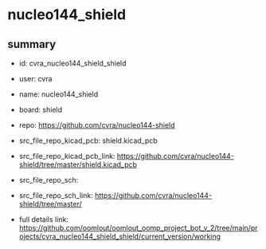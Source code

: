# nucleo144_shield
 
## summary 
* id: cvra_nucleo144_shield_shield
* user: cvra
* name: nucleo144_shield
* board: shield
* repo: https://github.com/cvra/nucleo144-shield
* src_file_repo_kicad_pcb: shield.kicad_pcb
* src_file_repo_kicad_pcb_link: https://github.com/cvra/nucleo144-shield/tree/master/shield.kicad_pcb


* src_file_repo_sch: 
* src_file_repo_sch_link: https://github.com/cvra/nucleo144-shield/tree/master/
* full details link: https://github.com/oomlout/oomlout_oomp_project_bot_v_2/tree/main/projects/cvra_nucleo144_shield_shield/current_version/working  







